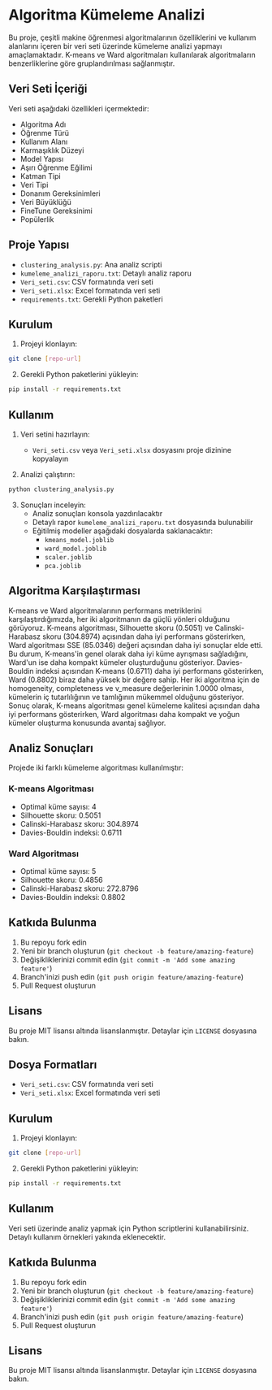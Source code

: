 # Algoritma Kümeleme Analizi

Bu proje, çeşitli makine öğrenmesi algoritmalarının özelliklerini ve kullanım alanlarını içeren bir veri seti üzerinde kümeleme analizi yapmayı amaçlamaktadır. K-means ve Ward algoritmaları kullanılarak algoritmaların benzerliklerine göre gruplandırılması sağlanmıştır.

## Veri Seti İçeriği

Veri seti aşağıdaki özellikleri içermektedir:
- Algoritma Adı
- Öğrenme Türü
- Kullanım Alanı
- Karmaşıklık Düzeyi
- Model Yapısı
- Aşırı Öğrenme Eğilimi
- Katman Tipi
- Veri Tipi
- Donanım Gereksinimleri
- Veri Büyüklüğü
- FineTune Gereksinimi
- Popülerlik

## Proje Yapısı

- `clustering_analysis.py`: Ana analiz scripti
- `kumeleme_analizi_raporu.txt`: Detaylı analiz raporu
- `Veri_seti.csv`: CSV formatında veri seti
- `Veri_seti.xlsx`: Excel formatında veri seti
- `requirements.txt`: Gerekli Python paketleri

## Kurulum

1. Projeyi klonlayın:
```bash
git clone [repo-url]
```

2. Gerekli Python paketlerini yükleyin:
```bash
pip install -r requirements.txt
```

## Kullanım

1. Veri setini hazırlayın:
   - `Veri_seti.csv` veya `Veri_seti.xlsx` dosyasını proje dizinine kopyalayın

2. Analizi çalıştırın:
```bash
python clustering_analysis.py
```

3. Sonuçları inceleyin:
   - Analiz sonuçları konsola yazdırılacaktır
   - Detaylı rapor `kumeleme_analizi_raporu.txt` dosyasında bulunabilir
   - Eğitilmiş modeller aşağıdaki dosyalarda saklanacaktır:
     - `kmeans_model.joblib`
     - `ward_model.joblib`
     - `scaler.joblib`
     - `pca.joblib`

## Algoritma Karşılaştırması

K-means ve Ward algoritmalarının performans metriklerini karşılaştırdığımızda, her iki algoritmanın da güçlü yönleri olduğunu görüyoruz. K-means algoritması, Silhouette skoru (0.5051) ve Calinski-Harabasz skoru (304.8974) açısından daha iyi performans gösterirken, Ward algoritması SSE (85.0346) değeri açısından daha iyi sonuçlar elde etti. Bu durum, K-means'in genel olarak daha iyi küme ayrışması sağladığını, Ward'un ise daha kompakt kümeler oluşturduğunu gösteriyor. Davies-Bouldin indeksi açısından K-means (0.6711) daha iyi performans gösterirken, Ward (0.8802) biraz daha yüksek bir değere sahip. Her iki algoritma için de homogeneity, completeness ve v_measure değerlerinin 1.0000 olması, kümelerin iç tutarlılığının ve tamlığının mükemmel olduğunu gösteriyor. Sonuç olarak, K-means algoritması genel kümeleme kalitesi açısından daha iyi performans gösterirken, Ward algoritması daha kompakt ve yoğun kümeler oluşturma konusunda avantaj sağlıyor.

## Analiz Sonuçları

Projede iki farklı kümeleme algoritması kullanılmıştır:

### K-means Algoritması
- Optimal küme sayısı: 4
- Silhouette skoru: 0.5051
- Calinski-Harabasz skoru: 304.8974
- Davies-Bouldin indeksi: 0.6711

### Ward Algoritması
- Optimal küme sayısı: 5
- Silhouette skoru: 0.4856
- Calinski-Harabasz skoru: 272.8796
- Davies-Bouldin indeksi: 0.8802

## Katkıda Bulunma

1. Bu repoyu fork edin
2. Yeni bir branch oluşturun (`git checkout -b feature/amazing-feature`)
3. Değişikliklerinizi commit edin (`git commit -m 'Add some amazing feature'`)
4. Branch'inizi push edin (`git push origin feature/amazing-feature`)
5. Pull Request oluşturun

## Lisans

Bu proje MIT lisansı altında lisanslanmıştır. Detaylar için `LICENSE` dosyasına bakın.

## Dosya Formatları

- `Veri_seti.csv`: CSV formatında veri seti
- `Veri_seti.xlsx`: Excel formatında veri seti

## Kurulum

1. Projeyi klonlayın:
```bash
git clone [repo-url]
```

2. Gerekli Python paketlerini yükleyin:
```bash
pip install -r requirements.txt
```

## Kullanım

Veri seti üzerinde analiz yapmak için Python scriptlerini kullanabilirsiniz. Detaylı kullanım örnekleri yakında eklenecektir.

## Katkıda Bulunma

1. Bu repoyu fork edin
2. Yeni bir branch oluşturun (`git checkout -b feature/amazing-feature`)
3. Değişikliklerinizi commit edin (`git commit -m 'Add some amazing feature'`)
4. Branch'inizi push edin (`git push origin feature/amazing-feature`)
5. Pull Request oluşturun

## Lisans

Bu proje MIT lisansı altında lisanslanmıştır. Detaylar için `LICENSE` dosyasına bakın.
 
 